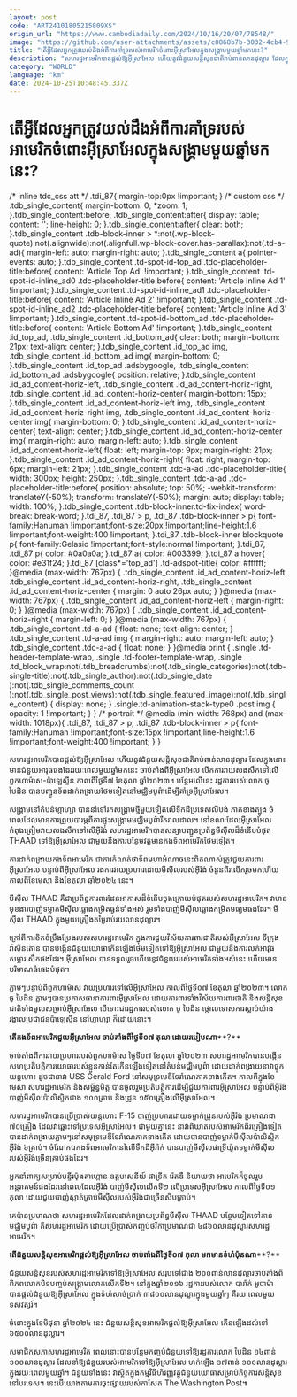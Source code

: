 ```yaml
---
layout: post
code: "ART24101805215809XS"
origin_url: "https://www.cambodiadaily.com/2024/10/16/20/07/78548/"
image: "https://github.com/user-attachments/assets/c0868b7b-3032-4cb4-9acb-eb334a5f7cb9"
title: "តើ​អ្វី​ដែល​អ្នក​ត្រូវ​យល់ដឹង​អំពី​ការ​គាំទ្រ​របស់​អាមេរិក​ចំពោះ​អ៊ីស្រាអែល​ក្នុង​សង្គ្រាម​មួយ​ឆ្នាំ​មក​នេះ?"
description: "សហរដ្ឋ​អាមេរិក​បាន​ផ្ដល់​ឱ្យ​អ៊ីស្រាអែល ហើយ​នូវ​ជំនួយ​សន្តិសុខ​ជាតិ​រាប់​ពាន់​លាន​ដុល្លារ ដែល​ក្នុង​នោះ​មាន​ជំនួយ​អាវុធ​ផង​ដែរ​រយៈពេល​មួយ​ឆ្នាំ​មក​នេះ ចាប់តាំងពី​អ៊ីស្រាអែល បើក​ការ​វាយ​សងសឹក​ទៅ​លើ​ពួក​ហាម៉ាស-ប៉ាឡេស្ទីន កាលពី​ថ្ងៃទី​៧ ខែ​តុលា ឆ្នាំ​២០២៣។ បន្ថែម​លើ​នេះ រដ្ឋការ​របស់​លោក ចូ បៃដិន បាន​បញ្ជូន​ទ័ព​ដាក់​ពង្រាយ​ថែម​ទៀត​នៅ​មជ្ឈិមបូព៌ា​ដើម្បី​គាំទ្រ​អ៊ីស្រាអែល។"
category: "WORLD"
language: "km"
date: 2024-10-25T10:48:45.337Z
---
```


# តើ​អ្វី​ដែល​អ្នក​ត្រូវ​យល់ដឹង​អំពី​ការ​គាំទ្រ​របស់​អាមេរិក​ចំពោះ​អ៊ីស្រាអែល​ក្នុង​សង្គ្រាម​មួយ​ឆ្នាំ​មក​នេះ?

/\* inline tdc\_css att \*/ .tdi\_87{ margin-top:0px !important; } /\* custom css \*/ .tdb\_single\_content{ margin-bottom: 0; \*zoom: 1; }.tdb\_single\_content:before, .tdb\_single\_content:after{ display: table; content: ''; line-height: 0; }.tdb\_single\_content:after{ clear: both; }.tdb\_single\_content .tdb-block-inner > \*:not(.wp-block-quote):not(.alignwide):not(.alignfull.wp-block-cover.has-parallax):not(.td-a-ad){ margin-left: auto; margin-right: auto; }.tdb\_single\_content a{ pointer-events: auto; }.tdb\_single\_content .td-spot-id-top\_ad .tdc-placeholder-title:before{ content: 'Article Top Ad' !important; }.tdb\_single\_content .td-spot-id-inline\_ad0 .tdc-placeholder-title:before{ content: 'Article Inline Ad 1' !important; }.tdb\_single\_content .td-spot-id-inline\_ad1 .tdc-placeholder-title:before{ content: 'Article Inline Ad 2' !important; }.tdb\_single\_content .td-spot-id-inline\_ad2 .tdc-placeholder-title:before{ content: 'Article Inline Ad 3' !important; }.tdb\_single\_content .td-spot-id-bottom\_ad .tdc-placeholder-title:before{ content: 'Article Bottom Ad' !important; }.tdb\_single\_content .id\_top\_ad, .tdb\_single\_content .id\_bottom\_ad{ clear: both; margin-bottom: 21px; text-align: center; }.tdb\_single\_content .id\_top\_ad img, .tdb\_single\_content .id\_bottom\_ad img{ margin-bottom: 0; }.tdb\_single\_content .id\_top\_ad .adsbygoogle, .tdb\_single\_content .id\_bottom\_ad .adsbygoogle{ position: relative; }.tdb\_single\_content .id\_ad\_content-horiz-left, .tdb\_single\_content .id\_ad\_content-horiz-right, .tdb\_single\_content .id\_ad\_content-horiz-center{ margin-bottom: 15px; }.tdb\_single\_content .id\_ad\_content-horiz-left img, .tdb\_single\_content .id\_ad\_content-horiz-right img, .tdb\_single\_content .id\_ad\_content-horiz-center img{ margin-bottom: 0; }.tdb\_single\_content .id\_ad\_content-horiz-center{ text-align: center; }.tdb\_single\_content .id\_ad\_content-horiz-center img{ margin-right: auto; margin-left: auto; }.tdb\_single\_content .id\_ad\_content-horiz-left{ float: left; margin-top: 9px; margin-right: 21px; }.tdb\_single\_content .id\_ad\_content-horiz-right{ float: right; margin-top: 6px; margin-left: 21px; }.tdb\_single\_content .tdc-a-ad .tdc-placeholder-title{ width: 300px; height: 250px; }.tdb\_single\_content .tdc-a-ad .tdc-placeholder-title:before{ position: absolute; top: 50%; -webkit-transform: translateY(-50%); transform: translateY(-50%); margin: auto; display: table; width: 100%; }.tdb\_single\_content .tdb-block-inner.td-fix-index{ word-break: break-word; }.tdi\_87, .tdi\_87 > p, .tdi\_87 .tdb-block-inner > p{ font-family:Hanuman !important;font-size:20px !important;line-height:1.6 !important;font-weight:400 !important; }.tdi\_87 .tdb-block-inner blockquote p{ font-family:Gelasio !important;font-style:normal !important; }.tdi\_87, .tdi\_87 p{ color: #0a0a0a; }.tdi\_87 a{ color: #003399; }.tdi\_87 a:hover{ color: #e31f24; }.tdi\_87 \[class\*='top\_ad'\] .td-adspot-title{ color: #ffffff; }@media (max-width: 767px) { .tdb\_single\_content .id\_ad\_content-horiz-left, .tdb\_single\_content .id\_ad\_content-horiz-right, .tdb\_single\_content .id\_ad\_content-horiz-center { margin: 0 auto 26px auto; } }@media (max-width: 767px) { .tdb\_single\_content .id\_ad\_content-horiz-left { margin-right: 0; } }@media (max-width: 767px) { .tdb\_single\_content .id\_ad\_content-horiz-right { margin-left: 0; } }@media (max-width: 767px) { .tdb\_single\_content .td-a-ad { float: none; text-align: center; } .tdb\_single\_content .td-a-ad img { margin-right: auto; margin-left: auto; } .tdb\_single\_content .tdc-a-ad { float: none; } }@media print { .single .td-header-template-wrap, .single .td-footer-template-wrap, .single .td\_block\_wrap:not(.tdb\_breadcrumbs):not(.tdb\_single\_categories):not(.tdb-single-title):not(.tdb\_single\_author):not(.tdb\_single\_date ):not(.tdb\_single\_comments\_count ):not(.tdb\_single\_post\_views):not(.tdb\_single\_featured\_image):not(.tdb\_single\_content) { display: none; } .single.td-animation-stack-type0 .post img { opacity: 1 !important; } } /\* portrait \*/ @media (min-width: 768px) and (max-width: 1018px){ .tdi\_87, .tdi\_87 > p, .tdi\_87 .tdb-block-inner > p{ font-family:Hanuman !important;font-size:15px !important;line-height:1.6 !important;font-weight:400 !important; } }

សហរដ្ឋ​អាមេរិក​បាន​ផ្ដល់​ឱ្យ​អ៊ីស្រាអែល ហើយ​នូវ​ជំនួយ​សន្តិសុខ​ជាតិ​រាប់​ពាន់​លាន​ដុល្លារ ដែល​ក្នុង​នោះ​មាន​ជំនួយ​អាវុធ​ផង​ដែរ​រយៈពេល​មួយ​ឆ្នាំ​មក​នេះ ចាប់តាំងពី​អ៊ីស្រាអែល បើក​ការ​វាយ​សងសឹក​ទៅ​លើ​ពួក​ហាម៉ាស-ប៉ាឡេស្ទីន កាលពី​ថ្ងៃទី​៧ ខែ​តុលា ឆ្នាំ​២០២៣។ បន្ថែម​លើ​នេះ រដ្ឋការ​របស់​លោក ចូ បៃដិន បាន​បញ្ជូន​ទ័ព​ដាក់​ពង្រាយ​ថែម​ទៀត​នៅ​មជ្ឈិមបូព៌ា​ដើម្បី​គាំទ្រ​អ៊ីស្រាអែល។

សង្គ្រាម​នៅ​តំបន់​ហ្កាហ្សា បាន​នាំ​ទៅ​រក​សង្គ្រាម​ថ្មី​មួយ​ទៀត​លើ​ទឹកដី​ប្រទេស​លីបង់ ភាគ​ខាងត្បូង ចំ​ពេល​ដែល​មាន​ការ​ព្រួយបារម្ភ​ពី​ការ​ផ្ទុះ​សង្គ្រាម​មជ្ឈិមបូព៌ា​រីករាលដាល។ នៅ​ខណៈ​ដែល​អ៊ីស្រាអែល កំពុង​ត្រៀម​វាយ​សងសឹក​ទៅ​លើ​អ៊ីរ៉ង់ សហរដ្ឋ​អាមេរិក​បាន​សន្យា​បញ្ជូន​ប្រព័ន្ធ​មីស៊ីល​ដ៏​ទំនើប​បំផុត THAAD ទៅ​ឱ្យ​អ៊ីស្រាអែល ជាមួយ​នឹង​ការ​បន្ថែម​វត្តមាន​កងទ័ព​អាមេរិក​ថែម​ទៀត។

ការ​ដាក់​ពង្រាយ​កងទ័ព​អាមេរិក ជា​ការ​កំណត់​ថា​ទ័ព​មហាអំណាច​នេះ​ពិត​ណាស់​ត្រូវ​ជួយ​ការពារ​អ៊ីស្រាអែល បន្ទាប់ពី​អ៊ីស្រាអែល រង​ការ​វាយប្រហារ​ដោយ​មីស៊ីល​របស់​អ៊ីរ៉ង់ ចំនួន​ពីរ​លើក​រួច​មក​ហើយ​កាលពី​ខែ​មេសា និង​ខែ​តុលា ឆ្នាំ​២០២៤ នេះ។

មីស៊ីល THAAD គឺជា​ប្រព័ន្ធ​ការពារ​ដែនអាកាស​ដ៏​ទំនើប​ចុងក្រោយ​បំផុត​របស់​សហរដ្ឋ​អាមេរិក។ វា​មាន​មុខងារ​បាញ់​ទម្លាក់​មីស៊ីល​ផ្លោង​កម្រិត​ធ្ងន់​ទាំងអស់ រួម​ទាំង​បាញ់​មីស៊ីល​ផ្លោង​កម្រិត​មធ្យម​ផង​ដែរ។ មីស៊ីល THAAD ក្នុង​មួយ​គ្រឿង​តម្លៃ​រាប់​រយ​លាន​ដុល្លារ។

ក្រៅពី​ការ​ខិតខំ​ប្រឹងប្រែង​របស់​សហរដ្ឋ​អាមេរិក ក្នុង​ការ​ជួយ​វិស័យ​ការពារ​ជាតិ​របស់​អ៊ីស្រាអែល ទីក្រុង​វ៉ាស៊ីនតោន បាន​បង្កើន​ជំនួយ​យោធា​កើន​ឡើង​ថែម​ទៀត​ទៅ​ឱ្យ​អ៊ីស្រាអែល ជាមួយ​នឹង​ការ​លក់​អាវុធ​សម្ភារៈ​សឹក​ផង​ដែរ។ អ៊ីស្រាអែល បាន​ទទួល​រួច​ហើយ​នូវ​ជំនួយ​របស់​អាមេរិក​ទាំងអស់​នេះ ហើយ​មាន​បរិមាណ​ធំធេង​បំផុត។

ភ្លាមៗ​បន្ទាប់ពី​ពួក​ហាម៉ាស វាយប្រហារ​ទៅ​លើ​អ៊ីស្រាអែល កាលពី​ថ្ងៃទី​០៧ ខែ​តុលា ឆ្នាំ​២០២៣។ លោក ចូ បៃដិន ភ្លាមៗ​បាន​ប្រកាស​ធានា​ការពារ​អ៊ីស្រាអែល ដោយ​ការពារ​ទាំង​វិស័យ​ការពារ​ជាតិ និង​សន្តិសុខ​ជាតិ​ទាំងមូល​សម្រាប់​អ៊ីស្រាអែល បើ​ទោះជា​រដ្ឋការ​របស់​លោក ចូ បៃដិន ថ្កោលទោស​ការ​ស្លាប់​យ៉ាង​រង្គាល​ប្រជាជន​ប៉ាឡេស្ទីន នៅ​ហ្កាហ្សា ក៏ដោយ​នោះ។

**តើ​កងទ័ព​អាមេរិក​ជួយ​អ៊ីស្រាអែល ចាប់តាំងពី​ថ្ងៃទី​០៧ តុលា ដោយ​របៀប​ណា****?**

ចាប់តាំងពី​ការ​វាយប្រហារ​របស់​ពួក​ហាម៉ាស ថ្ងៃទី​០៧ ខែ​តុលា ឆ្នាំ​២០២៣ សហរដ្ឋ​អាមេរិក​បាន​បង្កើន​សហប្រតិបត្តិការ​យោធា​របស់​ខ្លួន​កាន់តែ​កើន​ឡើង​ទៀត​នៅ​តំបន់​មជ្ឈិមបូព៌ា ដោយ​ដាក់​ពង្រាយ​នាវា​ផ្ទុក​យន្តហោះ ដូចជា​នាវា USS Gerald Ford នៅ​សមុទ្រ​មេឌីទែរ៉ាណេ​ភាគ​ខាងកើត។ កាលពី​ក្នុង​ខែ​មេសា សហរដ្ឋ​អាមេរិក និង​សម្ព័ន្ធមិត្ត បាន​ចូលរួម​ប្រតិបត្តិការ​ដើម្បី​ជួយ​ការពារ​អ៊ីស្រាអែល បន្ទាប់ពី​អ៊ីរ៉ង់ បាញ់​មីស៊ីល​ប៉ាលិស្ទិក​ជាង ១០០​គ្រាប់ និង​ដ្រូន ១៥០​គ្រឿង​លើ​អ៊ីស្រាអែល។

សហរដ្ឋ​អាមេរិក​បាន​ប្រើប្រាស់​យន្តហោះ F-15 បាញ់​ប្រហារ​ដោយ​ទម្លាក់​ដ្រូន​របស់​អ៊ីរ៉ង់ ប្រមាណ​ជា ៧០​គ្រឿង ដែល​វា​ឆ្ពោះ​ទៅ​ប្រទេស​អ៊ីស្រាអែល។ ជាមួយ​គ្នា​នេះ នាវា​ពិឃាត​របស់​អាមេរិក​ពីរ​គ្រឿង​ទៀត​បាន​ដាក់​ពង្រាយ​ភ្លាមៗ​នៅ​សមុទ្រ​មេឌីទែរ៉ាណេ​ភាគ​ខាងកើត ដោយ​បាន​បាញ់​ទម្លាក់​មីស៊ីល​ប៉ាលិស្ទិក​អ៊ីរ៉ង់ ៦​គ្រាប់។ ចំណែកឯ​កងទ័ព​អាមេរិក​នៅ​លើ​ទឹកដី​អ៊ីរ៉ាក់ បាន​បាញ់​មីស៊ីល​ផាទ្រីយ៉ូត​ទម្លាក់​មីស៊ីល​របស់​អ៊ីរ៉ង់​ច្រើន​គ្រាប់​ផង​ដែរ។

អ្នក​នាំពាក្យ​សម្រាប់​មន្ទីរ​ប៉ុងតាហ្កោន ឧត្តមសេនីយ៍ ផាទ្រីត រ៉េតឌឺ និយាយ​ថា អាមេរិក​ក៏​ចូលរួម​អន្តរាគមន៍​ផង​ដែរ​នៅ​ពេល​ដែល​អ៊ីរ៉ង់ បាញ់​មីស៊ីល​លើក​ទី​២ លើ​ប្រទេស​អ៊ីស្រាអែល កាលពី​ថ្ងៃទី​០១ តុលា ដោយ​ជួយ​បាញ់​ស្កាត់​គ្រាប់​មីស៊ីល​របស់​អ៊ីរ៉ង់​ជាច្រើន​សិប​គ្រាប់។

គេ​ប៉ាន​ប្រមាណ​ថា សហរដ្ឋ​អាមេរិក​ដែល​ដាក់​ពង្រាយ​ប្រព័ន្ធ​មីស៊ីល THAAD បន្ថែម​ទៀត​ទៅ​កាន់​មជ្ឈិមបូព៌ា គឺ​សហរដ្ឋ​អាមេរិក ដោយ​ប្រើប្រាស់​កញ្ចប់​ថវិកា​ប្រមាណ​ជា ៤៨៦០​លាន​ដុល្លារ​សហរដ្ឋ​អាមេរិក។

**តើ​ជំនួយ​សន្តិសុខ​អាមេរិក​ផ្ដល់​ឱ្យ​អ៊ីស្រាអែល ចាប់តាំងពី​ថ្ងៃទី​០៧ តុលា មក​មាន​ទំហំ​ប៉ុនណា****?**

ជំនួយ​សន្តិសុខ​របស់​សហរដ្ឋ​អាមេរិក​ទៅ​ឱ្យ​អ៊ីស្រាអែល សរុប​ទៅ​ជាង ២០០​ពាន់​លាន​ដុល្លារ​ចាប់តាំងពី​ពិភពលោក​បិទ​បញ្ចប់​សង្គ្រាម​លោក​លើក​ទី​២។ នៅ​ក្នុង​ឆ្នាំ​២០១៦ រដ្ឋការ​របស់​លោក បារ៉ាក់ អូបាម៉ា បាន​ផ្ដល់​ជំនួយ​ឱ្យ​អ៊ីស្រាអែល ក្នុង​ទំហំ​សាច់ប្រាក់ ៣៨០០​លាន​ដុល្លារ​ក្នុង​មួយ​ឆ្នាំៗ គឺ​រយៈពេល​មួយ​ទសវត្សរ៍។

ចំពោះ​ក្នុង​ខែ​មិថុនា ឆ្នាំ​២០២៤ នេះ ជំនួយ​សន្តិសុខ​អាមេរិក​ផ្ដល់​ឱ្យ​អ៊ីស្រាអែល កើន​ឡើង​ដល់​ទៅ ៦៥០០​លាន​ដុល្លារ។

សមាជិក​សភា​សហរដ្ឋ​អាមេរិក ពេល​នោះ​បាន​បន្ថែម​កញ្ចប់​ជំនួយ​ទៅ​ឱ្យ​រដ្ឋការ​លោក បៃដិន ១៤​ពាន់ ១០០​លាន​ដុល្លារ ដែល​នាំ​ឱ្យ​ជំនួយ​របស់​អាមេរិក​ទៅ​ឱ្យ​អ៊ីស្រាអែល ហក់​ឡើង ១៧​ពាន់ ១០០​លាន​ដុល្លារ​ក្នុង​រយៈពេល​មួយ​ឆ្នាំ។ ជំនួយ​ទាំងនេះ វា​ស្ថិត​ក្នុង​កម្មវិធី​ហិរញ្ញវត្ថុ​ជំនួយ​យោធា​សម្រាប់​កិច្ចការ​សន្តិសុខ​នៅ​បរទេស។ នេះ​បើ​យោង​តាម​ការ​ចុះផ្សាយ​របស់​កាសែត The Washington Post៕